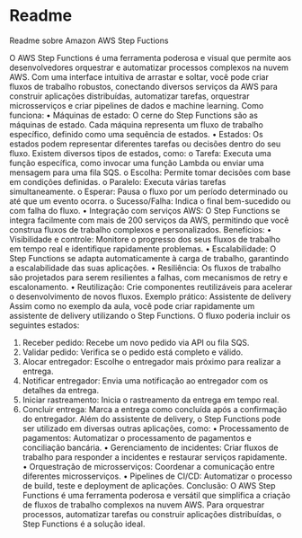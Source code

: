 # Readme
Readme sobre Amazon AWS Step Fuctions

O AWS Step Functions é uma ferramenta poderosa e visual que permite aos desenvolvedores orquestrar e automatizar processos complexos na nuvem AWS. Com uma interface intuitiva de arrastar e soltar, você pode criar fluxos de trabalho robustos, conectando diversos serviços da AWS para construir aplicações distribuídas, automatizar tarefas, orquestrar microsserviços e criar pipelines de dados e machine learning.
Como funciona:
•	Máquinas de estado: O cerne do Step Functions são as máquinas de estado. Cada máquina representa um fluxo de trabalho específico, definido como uma sequência de estados.
•	Estados: Os estados podem representar diferentes tarefas ou decisões dentro do seu fluxo. Existem diversos tipos de estados, como: 
o	Tarefa: Executa uma função específica, como invocar uma função Lambda ou enviar uma mensagem para uma fila SQS.
o	Escolha: Permite tomar decisões com base em condições definidas.
o	Paralelo: Executa várias tarefas simultaneamente.
o	Esperar: Pausa o fluxo por um período determinado ou até que um evento ocorra.
o	Sucesso/Falha: Indica o final bem-sucedido ou com falha do fluxo.
•	Integração com serviços AWS: O Step Functions se integra facilmente com mais de 200 serviços da AWS, permitindo que você construa fluxos de trabalho complexos e personalizados.
Benefícios:
•	Visibilidade e controle: Monitore o progresso dos seus fluxos de trabalho em tempo real e identifique rapidamente problemas.
•	Escalabilidade: O Step Functions se adapta automaticamente à carga de trabalho, garantindo a escalabilidade das suas aplicações.
•	Resiliência: Os fluxos de trabalho são projetados para serem resilientes a falhas, com mecanismos de retry e escalonamento.
•	Reutilização: Crie componentes reutilizáveis para acelerar o desenvolvimento de novos fluxos.
Exemplo prático: Assistente de delivery
Assim como no exemplo da aula, você pode criar rapidamente um assistente de delivery utilizando o Step Functions. O fluxo poderia incluir os seguintes estados:
1.	Receber pedido: Recebe um novo pedido via API ou fila SQS.
2.	Validar pedido: Verifica se o pedido está completo e válido.
3.	Alocar entregador: Escolhe o entregador mais próximo para realizar a entrega.
4.	Notificar entregador: Envia uma notificação ao entregador com os detalhes da entrega.
5.	Iniciar rastreamento: Inicia o rastreamento da entrega em tempo real.
6.	Concluir entrega: Marca a entrega como concluída após a confirmação do entregador.
Além do assistente de delivery, o Step Functions pode ser utilizado em diversas outras aplicações, como:
•	Processamento de pagamentos: Automatizar o processamento de pagamentos e conciliação bancária.
•	Gerenciamento de incidentes: Criar fluxos de trabalho para responder a incidentes e restaurar serviços rapidamente.
•	Orquestração de microsserviços: Coordenar a comunicação entre diferentes microsserviços.
•	Pipelines de CI/CD: Automatizar o processo de build, teste e deployment de aplicações.
Conclusão:
O AWS Step Functions é uma ferramenta poderosa e versátil que simplifica a criação de fluxos de trabalho complexos na nuvem AWS. Para orquestrar processos, automatizar tarefas ou construir aplicações distribuídas, o Step Functions é a solução ideal.

